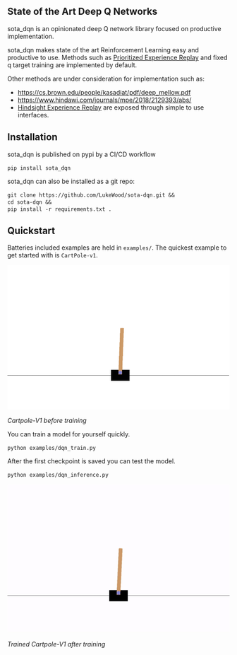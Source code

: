 ## State of the Art Deep Q Networks

sota_dqn is an opinionated deep Q network library focused on productive implementation.

sota_dqn makes state of the art Reinforcement Learning easy and productive to use.
Methods such as [Prioritized Experience Replay](https://arxiv.org/abs/1511.05952) and fixed q target training are implemented by default.

Other methods are under consideration for implementation such as:
- https://cs.brown.edu/people/kasadiat/pdf/deep_mellow.pdf
- https://www.hindawi.com/journals/mpe/2018/2129393/abs/
- [Hindsight Experience Replay](http://papers.nips.cc/paper/7090-hindsight-experience-replay) are exposed through simple to use interfaces.

## Installation
sota_dqn is published on pypi by a CI/CD workflow
```
pip install sota_dqn
```

sota_dqn can also be installed as a git repo:
```
git clone https://github.com/LukeWood/sota-dqn.git &&
cd sota-dqn && 
pip install -r requirements.txt .
```

## Quickstart
Batteries included examples are held in `examples/`.
The quickest example to get started with is `CartPole-v1`.

![random sample video](media/random-cartpole.gif)

_Cartpole-V1 before training_

You can train a model for yourself quickly.

```
python examples/dqn_train.py
```

After the first checkpoint is saved you can test the model.

```
python examples/dqn_inference.py
```

![trained sample video](media/trained-cartpole.gif)

_Trained Cartpole-V1 after training_

